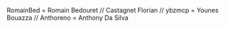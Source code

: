 RomainBed = Romain Bedouret //
Castagnet Florian //
ybzmcp = Younes Bouazza //
Anthoreno = Anthony Da Silva
 

